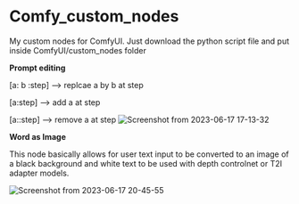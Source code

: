 # Comfy_custom_nodes
My custom nodes for ComfyUI. Just download the python script file and put inside ComfyUI/custom_nodes folder

<b>Prompt editing</b>

[a: b :step] --> replcae a by b at step

[a:step] --> add a at step

[a::step] --> remove a at step
![Screenshot from 2023-06-17 17-13-32](https://github.com/taabata/Comfy_custom_nodes/assets/57796911/ae084c91-91e0-4c68-9b10-5e427228f775)




<b>Word as Image</b>

This node basically allows for user text input to be converted to an image of a black background and white text to be used with depth controlnet or T2I adapter models.

![Screenshot from 2023-06-17 20-45-55](https://github.com/taabata/Comfy_custom_nodes/assets/57796911/f782f336-053f-4d9a-b80c-dfbbf8bc34ab)
